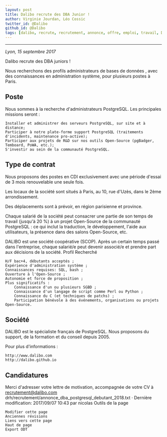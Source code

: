 ```yaml
---
layout: post
title: Dalibo recrute des DBA Junior !
author: Virginie Jourdan, Léo Cossic
twitter_id: @Dalibo
github_id: @Dalibo
tags: [dalibo, recrute, recrutement, annonce, offre, emploi, travail, DBA, base de données, PostgreSQL]
---
```


---
*Lyon, 15 septembre 2017*

Dalibo recrute des DBA juniors !

Nous recherchons des profils administrateurs de bases de données , avec des connaissances en administration système, pour plusieurs postes à Paris.

<!--MORE-->

Poste
---
Nous sommes à la recherche d'administrateurs PostgreSQL. Les principales missions seront :

    Installer et administrer des serveurs PostgreSQL, sur site et à distance;
    Participer à notre plate-forme support PostgreSQL (traitements d'incidents, maintenance pro-active);
    Participer aux projets de R&D sur nos outils Open-Source (pgBadger, Temboard, PoWA, etc.);
    S'investir au sein de la communauté PostgreSQL.

Type de contrat
---
Nous proposons des postes en CDI exclusivement avec une période d'essai de 3 mois renouvelable une seule fois.

Les locaux de la société sont situés à Paris, au 10, rue d'Uzès, dans le 2ème arrondissement.

Des déplacements sont à prévoir, en région parisienne et province.

Chaque salarié de la société peut consacrer une partie de son temps de travail (jusqu'à 20 %) à un projet Open-Source de la communauté PostgreSQL : ce qui inclut la traduction, le développement, l'aide aux utilisateurs, la présence dans des salons Open-Source, etc.

DALIBO est une société coopérative (SCOP). Après un certain temps passé dans l'entreprise, chaque salarié/e peut devenir associé/e et prendre part aux décisions de la société.
Profil Recherché

    H/F bac+4, débutants acceptés ;
    Expérience d'administration système ;
    Connaissances requises: SQL, bash ;
    Ouverture à l'Open-Source ;
    Autonomie et force de proposition ;
    Plus significatifs :
        Connaissance d'un ou plusieurs SGBD ;
        Connaissance d'un langage de script comme Perl ou Python ;
        Connaissance du C (et techniques de patchs) ;
        Participation bénévole à des événements, organisations ou projets Open-Source.

Société
---
DALIBO est le spécialiste français de PostgreSQL. Nous proposons du support, de la formation et du conseil depuis 2005.

Pour plus d'informations :

    http://www.dalibo.com
    http://dalibo.github.io

Candidatures
---
Merci d'adresser votre lettre de motivation, accompagnée de votre CV à recrutement@dalibo.com
drh/recrutement/annonce_dba_postgresql_debutant_2018.txt · Dernière modification: 2017/09/07 10:43 par nicolas
Outils de la page

    Modifier cette page
    Anciennes révisions
    Liens vers cette page
    Haut de page
    Export ODT
